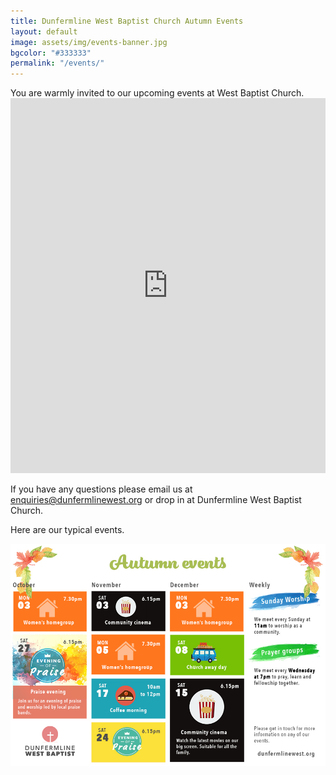 ```yaml
---
title: Dunfermline West Baptist Church Autumn Events
layout: default
image: assets/img/events-banner.jpg
bgcolor: "#333333"
permalink: "/events/"
---
```


<div class="col-lg-12 text-normal">
You are warmly invited to our upcoming events at West Baptist Church.

<iframe src="https://calendar.google.com/calendar/embed?src=dunfermlinewest.co.uk_7gp9qiqqejtv9vd3319uepa4ec%40group.calendar.google.com&ctz=Europe%2FLondon" style="border: 0" width="100%" height="600" frameborder="0" scrolling="no"></iframe>

If you have any questions please email us at <a href='mailto:enquiries@dunfermlinewest.org?subject=kidzclub'>enquiries@dunfermlinewest.org</a> or drop in at Dunfermline West Baptist Church.

Here are our typical events.
<p class='text-center'><img class='center img-responsive' src='/assets/img/autumn-events.jpg' alt='Harvest celebration' /></p>

</div>